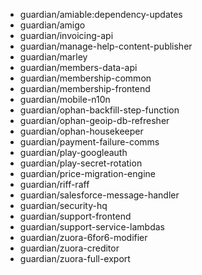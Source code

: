 - guardian/amiable:dependency-updates
- guardian/amigo
- guardian/invoicing-api
- guardian/manage-help-content-publisher
- guardian/marley
- guardian/members-data-api
- guardian/membership-common
- guardian/membership-frontend
- guardian/mobile-n10n
- guardian/ophan-backfill-step-function
- guardian/ophan-geoip-db-refresher
- guardian/ophan-housekeeper
- guardian/payment-failure-comms
- guardian/play-googleauth
- guardian/play-secret-rotation
- guardian/price-migration-engine
- guardian/riff-raff
- guardian/salesforce-message-handler
- guardian/security-hq
- guardian/support-frontend
- guardian/support-service-lambdas
- guardian/zuora-6for6-modifier
- guardian/zuora-creditor
- guardian/zuora-full-export

